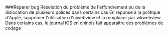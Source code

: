 ###Réparer bug
Résolution du problème de l'effondrement ou de la dislocation de plusieurs polices dans certains cas
En réponse à la politique d'Apple, supprimer l'utilisation d'uiwebview et la remplacer par wkwebview
Dans certains cas, le journal iOS en chinois fait apparaître des problèmes de codage